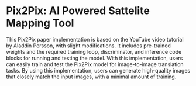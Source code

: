 # Pix2Pix: AI Powered Sattelite Mapping Tool

This Pix2Pix paper implementation is based on the YouTube video tutorial by Aladdin Persson, with slight modifications. It includes pre-trained weights and the required training loop, discriminator, and inference code blocks for running and testing the model. With this implementation, users can easily train and test the Pix2Pix model for image-to-image translation tasks. By using this implementation, users can generate high-quality images that closely match the input images, with a minimal amount of training.




